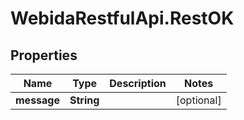 # WebidaRestfulApi.RestOK

## Properties
Name | Type | Description | Notes
------------ | ------------- | ------------- | -------------
**message** | **String** |  | [optional] 


